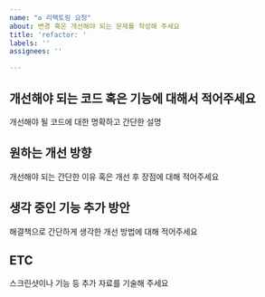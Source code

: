 ```yaml
---
name: "♻️ 리팩토링 요청"
about: 변경 혹은 개선해야 되는 문제를 작성해 주세요
title: 'refactor: '
labels: ''
assignees: ''

---
```


## 개선해야 되는 코드 혹은 기능에 대해서 적어주세요
개선해야 될 코드에 대한 명확하고 간단한 설명
## 원하는 개선 방향
개선해야 되는 간단한 이유 혹은 개선 후 장점에 대해 적어주세요
## 생각 중인 기능 추가 방안
해결책으로 간단하게 생각한 개선 방법에 대해 적어주세요
## ETC
스크린샷이나 기능 등 추가 자료를 기술해 주세요

